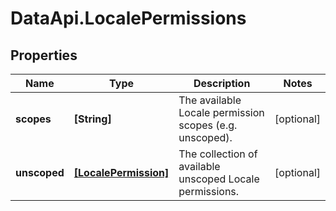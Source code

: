 # DataApi.LocalePermissions

## Properties
Name | Type | Description | Notes
------------ | ------------- | ------------- | -------------
**scopes** | **[String]** | The available Locale permission scopes (e.g. unscoped). | [optional] 
**unscoped** | [**[LocalePermission]**](LocalePermission.md) | The collection of available unscoped Locale permissions. | [optional] 

